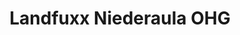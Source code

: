 ---
title: "Landfuxx Niederaula OHG"
url: /niederaula/landfuxx-niederaula-ohg/
shop: Garten-Center
---